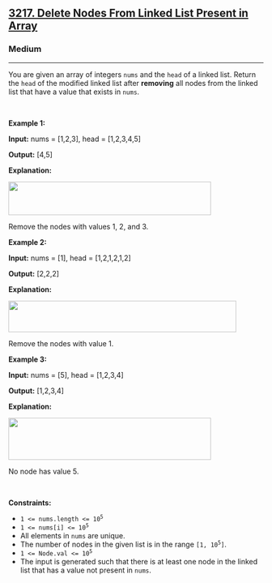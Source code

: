 <h2><a href="https://leetcode.com/problems/delete-nodes-from-linked-list-present-in-array/">3217. Delete Nodes From Linked List Present in Array</a></h2><h3>Medium</h3><hr><div style="user-select: auto;"><p style="user-select: auto;">You are given an array of integers <code style="user-select: auto;">nums</code> and the <code style="user-select: auto;">head</code> of a linked list. Return the <code style="user-select: auto;">head</code> of the modified linked list after <strong style="user-select: auto;">removing</strong> all nodes from the linked list that have a value that exists in <code style="user-select: auto;">nums</code>.</p>

<p style="user-select: auto;">&nbsp;</p>
<p style="user-select: auto;"><strong class="example" style="user-select: auto;">Example 1:</strong></p>

<div class="example-block" style="user-select: auto;">
<p style="user-select: auto;"><strong style="user-select: auto;">Input:</strong> <span class="example-io" style="user-select: auto;">nums = [1,2,3], head = [1,2,3,4,5]</span></p>

<p style="user-select: auto;"><strong style="user-select: auto;">Output:</strong> <span class="example-io" style="user-select: auto;">[4,5]</span></p>

<p style="user-select: auto;"><strong style="user-select: auto;">Explanation:</strong></p>

<p style="user-select: auto;"><strong style="user-select: auto;"><img alt="" src="https://assets.leetcode.com/uploads/2024/06/11/linkedlistexample0.png" style="width: 400px; height: 66px; user-select: auto;"></strong></p>

<p style="user-select: auto;">Remove the nodes with values 1, 2, and 3.</p>
</div>

<p style="user-select: auto;"><strong class="example" style="user-select: auto;">Example 2:</strong></p>

<div class="example-block" style="user-select: auto;">
<p style="user-select: auto;"><strong style="user-select: auto;">Input:</strong> <span class="example-io" style="user-select: auto;">nums = [1], head = [1,2,1,2,1,2]</span></p>

<p style="user-select: auto;"><strong style="user-select: auto;">Output:</strong> <span class="example-io" style="user-select: auto;">[2,2,2]</span></p>

<p style="user-select: auto;"><strong style="user-select: auto;">Explanation:</strong></p>

<p style="user-select: auto;"><img alt="" src="https://assets.leetcode.com/uploads/2024/06/11/linkedlistexample1.png" style="height: 62px; width: 450px; user-select: auto;"></p>

<p style="user-select: auto;">Remove the nodes with value 1.</p>
</div>

<p style="user-select: auto;"><strong class="example" style="user-select: auto;">Example 3:</strong></p>

<div class="example-block" style="user-select: auto;">
<p style="user-select: auto;"><strong style="user-select: auto;">Input:</strong> <span class="example-io" style="user-select: auto;">nums = [5], head = [1,2,3,4]</span></p>

<p style="user-select: auto;"><strong style="user-select: auto;">Output:</strong> <span class="example-io" style="user-select: auto;">[1,2,3,4]</span></p>

<p style="user-select: auto;"><strong style="user-select: auto;">Explanation:</strong></p>

<p style="user-select: auto;"><strong style="user-select: auto;"><img alt="" src="https://assets.leetcode.com/uploads/2024/06/11/linkedlistexample2.png" style="width: 400px; height: 83px; user-select: auto;"></strong></p>

<p style="user-select: auto;">No node has value 5.</p>
</div>

<p style="user-select: auto;">&nbsp;</p>
<p style="user-select: auto;"><strong style="user-select: auto;">Constraints:</strong></p>

<ul style="user-select: auto;">
	<li style="user-select: auto;"><code style="user-select: auto;">1 &lt;= nums.length &lt;= 10<sup style="user-select: auto;">5</sup></code></li>
	<li style="user-select: auto;"><code style="user-select: auto;">1 &lt;= nums[i] &lt;= 10<sup style="user-select: auto;">5</sup></code></li>
	<li style="user-select: auto;">All elements in <code style="user-select: auto;">nums</code> are unique.</li>
	<li style="user-select: auto;">The number of nodes in the given list is in the range <code style="user-select: auto;">[1, 10<sup style="user-select: auto;">5</sup>]</code>.</li>
	<li style="user-select: auto;"><code style="user-select: auto;">1 &lt;= Node.val &lt;= 10<sup style="user-select: auto;">5</sup></code></li>
	<li style="user-select: auto;">The input is generated such that there is at least one node in the linked list that has a value not present in <code style="user-select: auto;">nums</code>.</li>
</ul>
</div>